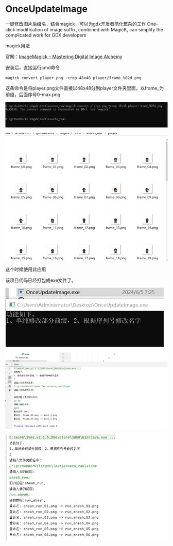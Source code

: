 # OnceUpdateImage
一键修改图片后缀名，结合magick，可以为gdx开发者简化繁杂的工作    One-click modification of image suffix, combined with MagicK, can simplify the complicated work for GDX developers 

magick用法

官网：[ImageMagick – Mastering Digital Image Alchemy](https://imagemagick.org/)

安装后，直接运行cmd命令

```
magick convert player.png -crop 48x48 player/frame_%02d.png
```

这条命令是将player.png文件直接以48x48分到player文件夹里面，以frame_为前缀，后面序号0-max.png

![image-20240605071730961](./img/image-20240605071730961.png)

![image-20240605071802932](./img/image-20240605071802932.png)

这个时候使用此应用

该项目代码已经打包成exe文件了。

![image-20240605072655776](./img/image-20240605072655776.png)

![image-20240605071506699](./img/image-20240605071506699.png)

![image-20240605071641210](./img/image-20240605071641210.png)

